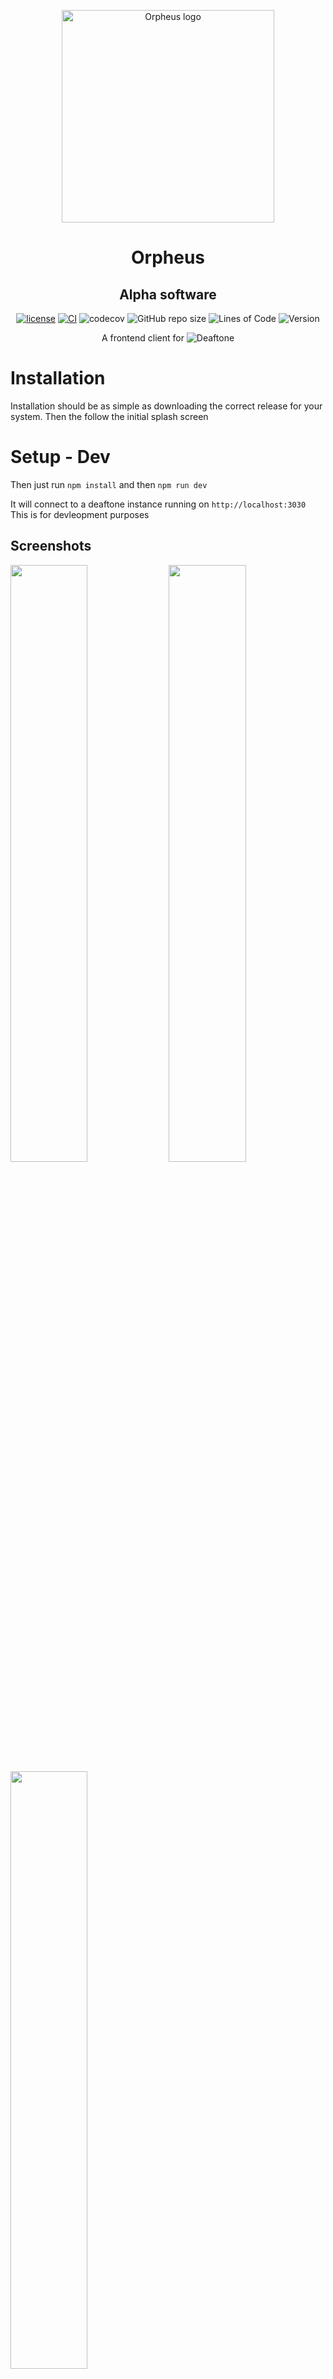 <p align="center">
  <img src="https://user-images.githubusercontent.com/13013625/212403139-445ad0b3-0366-4aa2-8615-650d63d4d7e6.png" alt="Orpheus logo" title="Orpheus" align="center" height="340" width="340" />
</p>

<div align="center">

# Orpheus
## Alpha software
[![license](https://img.shields.io/github/license/Ortygia/Deaftone)](https://github.com/Ortygia/Deaftone/blob/master/LICENSE)
[![CI](https://github.com/Ortygia/Orpheus/actions/workflows/main.yml/badge.svg)](https://github.com/Ortygia/Deaftone/actions/workflows/build.yml)
![codecov](https://codecov.io/gh/Ortygia/Orpheus/branch/main/graph/badge.svg?token=NWS6Q3W4FP)
![GitHub repo size](https://img.shields.io/github/repo-size/Ortygia/Orpheus)
![Lines of Code](https://aschey.tech/tokei/github/Ortygia/Orpheus)
![Version](https://img.shields.io/github/v/release/Ortygia/Orpheus)

A frontend client for ![Deaftone](https://github.com/Ortygia/Deaftone)
</div>

# Installation
Installation should be as simple as downloading the correct release for your system. Then the follow the initial splash screen

# Setup - Dev

Then just run ``npm install`` and then ``npm run dev``

It will connect to a deaftone instance running on ``http://localhost:3030`` This is for devleopment purposes


## Screenshots

<a href="https://raw.githubusercontent.com/Ortygia/Orpheus/master/.github/screenshots/OPS_DEV_1.png" width="49.5%"/><img src="https://raw.githubusercontent.com/Ortygia/Orpheus/master/.github/screenshots/OPS_DEV_1.png" width="49.5%"/></a>
<a href="https://raw.githubusercontent.com/Ortygia/Orpheus/master/.github/screenshots/OPS_DEV_2.png" width="49.5%"/><img src="https://raw.githubusercontent.com/Ortygia/Orpheus/master/.github/screenshots/OPS_DEV_2.png" width="49.5%"/></a>
<a href="https://raw.githubusercontent.com/Ortygia/Orpheus/master/.github/screenshots/OPS_DEV_3.png" width="49.5%"/><img src="https://raw.githubusercontent.com/Ortygia/Orpheus/master/.github/screenshots/OPS_DEV_3.png" width="49.5%"/></a>


## Video Preview
https://user-images.githubusercontent.com/13013625/211534269-150d8d06-784a-4890-9a9f-7ebe9cd96597.mp4




